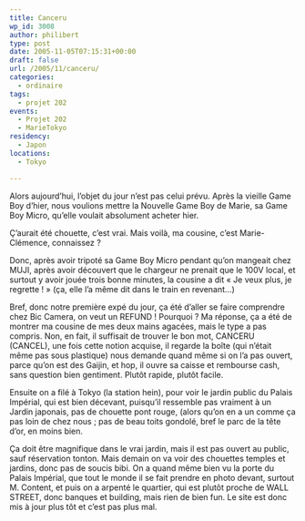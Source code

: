 ```yaml
---
title: Canceru
wp_id: 3008
author: philibert
type: post
date: 2005-11-05T07:15:31+00:00
draft: false
url: /2005/11/canceru/
categories:
  - ordinaire
tags:
  - projet 202
events:
  - Projet 202
  - MarieTokyo
residency:
  - Japon
locations:
  - Tokyo

---
```

Alors aujourd&rsquo;hui, l&rsquo;objet du jour n&rsquo;est pas celui prévu. Après la vieille Game Boy d&rsquo;hier, nous voulions mettre la Nouvelle Game Boy de Marie, sa Game Boy Micro, qu&rsquo;elle voulait absolument acheter hier. 

Ç&rsquo;aurait été chouette, c&rsquo;est vrai. Mais voilà, ma cousine, c&rsquo;est Marie-Clémence, connaissez ?
  
Donc, après avoir tripoté sa Game Boy Micro pendant qu&rsquo;on mangeait chez MUJI, après avoir découvert que le chargeur ne prenait que le 100V local, et surtout y avoir jouée trois bonne minutes, la cousine a dit « Je veux plus, je regrette ! » (ça, elle l&rsquo;a même dit dans le train en revenant&#8230;)

Bref, donc notre première expé du jour, ça été d&rsquo;aller se faire comprendre chez Bic Camera, on veut un REFUND ! Pourquoi ? Ma réponse, ça a été de montrer ma cousine de mes deux mains agacées, mais le type a pas compris. Non, en fait, il suffisait de trouver le bon mot, CANCERU (CANCEL), une fois cette notion acquise, il regarde la boîte (qui n&rsquo;était même pas sous plastique) nous demande quand même si on l&rsquo;a pas ouvert, parce qu&rsquo;on est des Gaijin, et hop, il ouvre sa caisse et rembourse cash, sans question bien gentiment. Plutôt rapide, plutôt facile.

Ensuite on a filé à Tokyo (la station hein), pour voir le jardin public du Palais Impérial, qui est bien décevant, puisqu&rsquo;il ressemble pas vraiment à un Jardin japonais, pas de chouette pont rouge, (alors qu&rsquo;on en a un comme ça pas loin de chez nous ; pas de beau toits gondolé, bref le parc de la tête d&rsquo;or, en moins bien.

Ça doit être magnifique dans le vrai jardin, mais il est pas ouvert au public, sauf réservation tonton. Mais demain on va voir des chouettes temples et jardins, donc pas de soucis bibi. On a quand même bien vu la porte du Palais Impérial, que tout le monde il se fait prendre en photo devant, surtout M. Content, et puis on a arpenté le quartier, qui est plutôt proche de WALL STREET, donc banques et building, mais rien de bien fun. Le site est donc mis à jour plus tôt et c&rsquo;est pas plus mal.